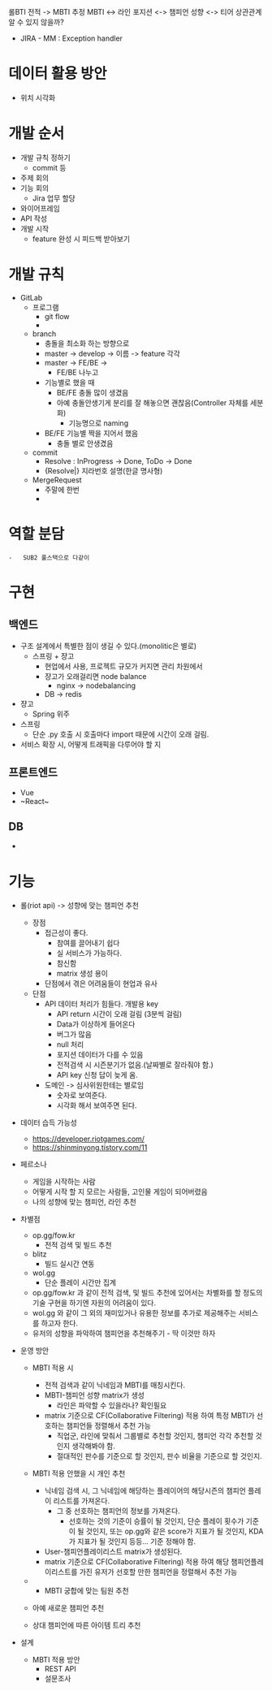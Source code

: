 롤BTI
전적 -> MBTI 추정
MBTI <-> 라인 포지션 <-> 챔피언 성향 <-> 티어
상관관계 알 수 있지 않을까?

-   JIRA - MM : Exception handler

# 데이터 활용 방안
-   위치 시각화

# 개발 순서

-   개발 규칙 정하기
    -   commit 등
-   주제 회의
-   기능 회의
    -   Jira 업무 할당
-   와이어프레임
-   API 작성
-   개발 시작
    -   feature 완성 시 피드백 받아보기

# 개발 규칙

-   GitLab
    -   프로그램
        -   git flow
        -   
    -   branch
        -   충돌을 최소화 하는 방향으로
        -   master -> develop -> 이름 -> feature 각각
        -   master -> FE/BE ->
            -   FE/BE 나누고
        -   기능별로 했을 때
            -   BE/FE 충돌 많이 생겼음
            -   아예 충돌안생기게 분리를 잘 해놓으면 괜찮음(Controller 자체를 세분화)
                -   기능명으로 naming
        -   BE/FE 기능별 짝을 지어서 했음
            -   충돌 별로 안생겼음
    -   commit
        -   Resolve : InProgress -> Done, ToDo -> Done
        -   {Resolve|} 지라번호 설명(한글 명사형)
    -   MergeRequest
        -   주말에 한번
        -   

# 역할 분담
    -   SUB2 풀스택으로 다같이

# 구현

## 백엔드

-   구조 설계에서 특별한 점이 생길 수 있다.(monolitic은 별로)
    -   스프링 + 쟝고
        -   현업에서 사용, 프로젝트 규모가 커지면 관리 차원에서
        -   쟝고가 오래걸리면 node balance
            -   nginx -> nodebalancing
        -   DB -> redis
-   쟝고
    -   Spring 위주
-   스프링
    -   단순 .py 호출 시 호출마다 import 때문에 시간이 오래 걸림.
-   서비스 확장 시, 어떻게 트래픽을 다루어야 할 지

## 프론트엔드

-   Vue
-   ~React~

## DB

-   

# 기능

- 롤(riot api) -> 성향에 맞는 챔피언 추천
    - 장점
        - 접근성이 좋다.
            - 참여를 끌어내기 쉽다
            - 실 서비스가 가능하다.
            - 참신함
            - matrix 생성 용이
        - 단점에서 겪은 어려움들이 현업과 유사
    - 단점
        - API 데이터 처리가 힘들다. 개발용 key
            - API return 시간이 오래 걸림 (3분씩 걸림)
            - Data가 이상하게 들어온다
            - 버그가 많음
            - null 처리
            - 포지션 데이터가 다를 수 있음
            - 전적검색 시 시즌분기가 없음.(날짜별로 잘라줘야 함.)
            - API key 신청 답이 늦게 옴.
        - 도메인 -> 심사위원한테는 별로임
            - 숫자로 보여준다.
            - 시각화 해서 보여주면 된다.

- 데이터 습득 가능성
    - https://developer.riotgames.com/
    - https://shinminyong.tistory.com/11

- 페르소나
    - 게임을 시작하는 사람
    - 어떻게 시작 할 지 모르는 사람들, 고인물 게임이 되어버렸음
    - 나의 성향에 맞는 챔피언, 라인 추천

- 차별점
    - op.gg/fow.kr
        - 전적 검색 및 빌드 추천
    - blitz
        - 빌드 실시간 연동
    - wol.gg
        - 단순 플레이 시간만 집계
    - op.gg/fow.kr 과 같이 전적 검색, 및 빌드 추천에 있어서는 차별화를 할 정도의 기술 구현을 하기엔 자원의 어려움이 있다.
    - wol.gg 와 같이 그 외의 재미있거나 유용한 정보를 추가로 제공해주는 서비스를 하고자 한다.
    - 유저의 성향을 파악하여 챔피언을 추천해주기 - 딱 이것만 하자

- 운영 방안
    - MBTI 적용 시
        - 전적 검색과 같이 닉네임과 MBTI를 매칭시킨다.
        - MBTI-챔피언 성향 matrix가 생성
            - 라인은 파악할 수 있을라나? 확인필요
        - matrix 기준으로 CF(Collaborative Filtering) 적용 하여 특정 MBTI가 선호하는 챔피언들 정렬해서 추천 가능
            - 직업군, 라인에 맞춰서 그룹별로 추천할 것인지, 챔피언 각각 추천할 것인지 생각해봐야 함.
            - 절대적인 판수를 기준으로 할 것인지, 판수 비율을 기준으로 할 것인지.
    
    - MBTI 적용 안했을 시 개인 추천
        - 닉네임 검색 시, 그 닉네임에 해당하는 플레이어의 해당시즌의 챔피언 플레이 리스트를 가져온다.
            - 그 중 선호하는 챔피언의 정보를 가져온다.
                - 선호하는 것의 기준이 승률이 될 것인지, 단순 플레이 횟수가 기준이 될 것인지, 또는 op.gg와 같은 score가 지표가 될 것인지, KDA가 지표가 될 것인지 등등... 기준 정해야 함.
        - User-챔피언플레이리스트 matrix가 생성된다.
        - matrix 기준으로 CF(Collaborative Filtering) 적용 하여 해당 챔피언플레이리스트를 가진 유저가 선호할 만한 챔피언을 정렬해서 추천 가능
    - + MBTI 궁합에 맞는 팀원 추천
    - 아예 새로운 챔피언 추천
    - 상대 챔피언에 따른 아이템 트리 추천
- 설계
    - MBTI 적용 방안
        - REST API
        - 설문조사


